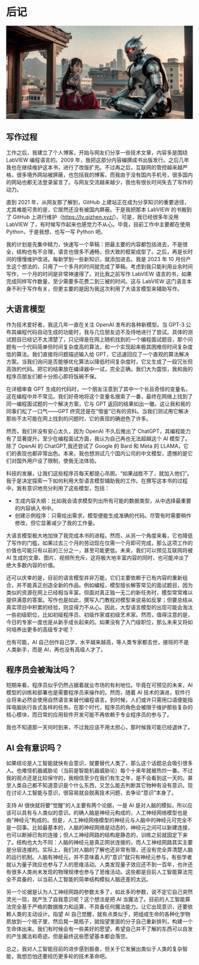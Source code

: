 # 后记

![images/010.png](images/010.png "旧时代")

## 写作过程

工作之后，我建立了个人博客，开始与网友们分享一些技术文章，内容多是围绕 LabVIEW 编程语言的。2009 年，我把这部分内容编撰成书出版发行。之后几年我也在继续维护这本书，进行了改版扩充。不过再之后，互联网的管控越来越严格，很多境外网站被屏蔽，也包括我的博客。而我由于没有国内手机号，很多国内的网站也都无法登录留言了。与网友交流越来越少，我也有很长时间失去了写作的动力。

直到 2021 年，从网友那了解到，GitHub 上建站正在成为分享知识的重要途径，尤其难能可贵的是，它居然还没有被国内屏蔽。于是我把那本 LabVIEW 的书搬到了 GitHub 上进行维护（<https://lv.qizhen.xyz/>）。可是，我已经很多年没用 LabVIEW 了，有时候写作起来也感觉力不从心。毕竟，目前工作中主要都在使用 Python，于是我想，也写一写 Python 吧。

我的计划是先集中精力，快速写一个草稿：把最主要的内容都包括进去，不是很全，结构也有不合理，语言也很多不通畅，但大致的框架成型了。之后，再是长时间的慢慢维护改进。每新学到一些新知识，就添加进去。我是 2023 年 10 月份产生这个想法的，只用了一个多月的时间就完成了草稿。考虑到我只能利用业余时间写作，一个月的时间是非常神速得了。对比我之前写作 LabVIEW 语言的书，如果完成同样写作数量，至少需要多花费二到三被的时间。这与 LabVIEW 这门语言本身不利于写作有关，但更主要的是因为我这次利用了大语言模型来辅助写作。

## 大语言模型

作为技术爱好者，我这几年一直在关注 OpenAI 发布的各种新模型。当 GPT-3 公布其编程代码自动生成的功能时，我与几位朋友迫不及待地进行了尝试。具体的测试题目已经记不太清楚了，只记得是在网上随机找到的一个编程面试题目，那个问题有一个代码简单但时间复杂度高的算法，和一个实现起来极其困难但时间复杂度低的算法。我们直接将问题描述输入给 GPT，它迅速回应了一个直观的算法解决方案。当我们询问是否能够优化算法以降低时间复杂度时，它又生成了一段冗长但高效的代码。把它的结果放在编译器中一试，完全正确。我们大为震惊，我和我的程序员朋友们都十分担心即将饭碗不保。

在详细审查 GPT 生成的代码时，一个朋友注意到了其中一个长且奇怪的变量名，这在编程中并不常见。我们好奇地将这个变量名搜索了一番，最终在网络上找到了同一编程面试题的一个解决方案，它与 GPT 返回的结果如出一辙。这让我和我的同事们松了一口气——GPT 终究还是在“借鉴”已有的资料。当我们测试用它解决那些不太可能在网上找到的问题时，它的表现的确逊色了许多。

然而，我们并没有安心太久，因为 OpenAI 不久后推出了 ChatGPT，其编程能力有了显著提升。至少在编程面试方面，我认为自己再也无法超越这个 AI 模型了。除了 OpenAI 的 ChatGPT,我还尝试了 Google 的 Bard 和 Meta 的 LLAMA，它们的表现也都非常出色。本来，我也想测试几个国内公司的中文模型，遗憾的是它们对国外用户设了限制，使我无法体验。

科技的发展，让我们这些程序员每天都提心吊胆。“如果战胜不了，就加入他们”。我于是决定探索一下如何利用大型语言模型辅助我的工作。在撰写这本书的过程中，我有意识地充分利用了这些模型，包括：
* 生成内容大纲：比如我会请求模型列出所有可能的数据类型，从中选择最重要的内容纳入书中。
* 创建示例程序：只需给出需求，模型便能生成准确的代码。尽管有时需要稍作修改，但它显著减少了我的工作量。

大语言模型极大地加快了我完成本书的进程。然而，从另一个角度来看，它也降低了写作的门槛，如果过去三个月的劳动现在仅需一个月即可完成，那么这项工作的价值也可能只有以前的三分之一，甚至可能更低。未来，我们可以预见互联网将被 AI 生成的文章、图片、视频所充斥，这将极大地丰富内容的同时，也可能冲淡了绝大多数内容的价值。

还可以庆幸的是，目前的语言模型并非万能，它们主要依赖于已有内容的重新组合，并不能真正创造全新的作品。例如编程，模型擅长解答常见的面试题目，因为类似的资源在网上已经相当丰富。但面对真正独一无二的新任务时，模型常常难以提供满意的答案。写作也是如此，撰写入门教程对模型来说易如反掌；但要总结从真实项目中积累的经验，则显得力不从心。因此，大型语言模型的出现可能会淘汰一些初级职位，比如初级程序员、初级作家或初级艺术家。然而，值得注意的是，今日的专家一度也是从新手成长起来的。如果没有了入门级职位，那么未来又将如何培养出更多的高级专才呢？

也有可能，AI 自己创作自己学，水平越来越高，等人类专家都去世，接班的不是人类新手，而是 AI，再也没有高级人才了。

## 程序员会被淘汰吗？

短期来看，程序员似乎仍然占据着就业市场的有利地位。毕竟在可预见的未来，AI 模型的训练和部署也是需要程序员来操作的。然而，随着 AI 技术的演进，软件行业将来必然会使用自然语言来替代编程语言。到时候，人们或许只需用口语便能指挥电脑执行各式各样的任务。在那个时代，程序员的角色会被限于维护那些复杂的核心模块，而日常的应用软件开发可能不再依赖于专业程序员的参与了。

我也不知道那一天何时到来，不过我应该不用太担心，那时候我可能已经退休了。

## AI 会有意识吗？

如果结论是人工智能就快有会意识，就要替代人类了，那么这个话题总会吸引很多人。也难怪机器威胁论（当前是智能机器威胁论）每个十来年就被热炒一番。不过我的观点还是比较保守的，我相信至少在我们有生之年，是不会看到这一天的。甚至人类自己都不知道意识是个什么东西，又怎么能去判断其它物种有没有意识。现在讨论人工智能与意识，很容易就会脱离技术问题，去争论“意识”本身了。

支持 AI 很快就将要“觉醒”的人主要有两个论据，一是 AI 是对人脑的模拟，所以应该可以具有与人类似的意识。的确人脑是神经元构成的，人工神经网络模型也是由“神经元”构成的。但是，人工神经网络模型的神经元与人脑中的神经元可完全不是一回事。比如最基本的，人脑的神经网络是动态的，神经元之间可以新建连接，也可以断掉已有的连接；但人工神经网路的结构是静态的，训练之前就固定下来了。结构也大为不同：人脑的神经元是真正网状连接的，而人工神经网路其实主要是分层连接的。实际上，我们对人脑的了解也还非常有限，还没有完全弄清楚人脑的运行机制。人脑有神经元，并不意味着人的“意识”就只有神经元参与，有些学者就认为量子效应也参与了人的思维活动。人类发现量子效应还不到一百年，也许还有很多人类尚未发现的物理规律也参与了思维活动。这些都是目前人工智能算法完全不具备的，以当前人工智能的简单结构模拟人脑还差的太远。

另一个论据是认为人工神经网路的参数太多了，如此多的参数，说不定它自己突然灵光一现，就产生了自我意识呢？这个想法是把 AI 当魔法了。目前的人工智能算法完全基于严格的数据推力和运算，不具备任何魔法能力。让它出现意识，还要依赖人类的主动设计。指望 AI 自己觉醒，就有点类似于，把组成生命的各种化学物质放到一个瓶子里，然后晃一晃瓶子，就指望里面的分子自己重新排列，构建一个生命体出来。我们有时候会有一些美好的愿望，希望自己并不了解的东西可以自发的产生魔法和奇迹。但是最终这些愿望基本都会落空。

总之，我对人工智能目前的进步感到振奋，但关于它发展出类似于人类的复杂智能，我想恐怕还要经历更多轮的技术革命吧。


